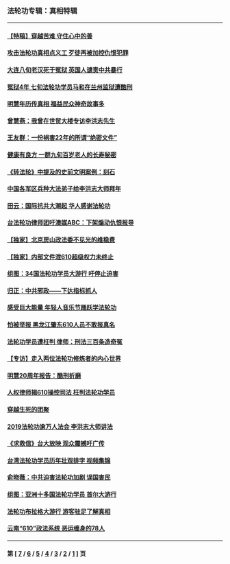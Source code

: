 ### 法轮功专辑：真相特辑
---
#### [【特稿】穿越苦难 守住心中的善](../../pages/nf4389/n13784979.md?09270430) 
#### [攻击法轮功真相点义工 歹徒再被加控仇恨犯罪](../../pages/nf4389/n13601019.md?09270430) 
#### [大连八旬老汉死于冤狱 英国人谴责中共暴行](../../pages/nf4389/n13480118.md?09270430) 
#### [冤狱4年 七旬法轮功学员马和在兰州监狱遭酷刑](../../pages/nf4389/n13304688.md?09270430) 
#### [明慧年历传真相 福益民众神奇故事多](../../pages/nf4389/n13294545.md?09270430) 
#### [曾慧燕：我曾在世贸大楼专访李洪志先生](../../pages/nf4389/n12898729.md?09270430) 
#### [王友群：一份祸害22年的所谓“绝密文件”](../../pages/nf4389/n12871750.md?09270430) 
#### [健康有良方 一群九旬百岁老人的长寿秘密](../../pages/nf4389/n12847475.md?09270430) 
#### [《转法轮》中提及的史前文明案例：刻石](../../pages/nf4389/n12758577.md?09270430) 
#### [中国各军区兵种大法弟子给李洪志大师拜年](../../pages/nf4389/n12750047.md?09270430) 
#### [田云：国际抗共大潮起 华人感谢法轮功](../../pages/nf4389/n12357708.md?09270430) 
#### [台法轮功律师团吁澳媒ABC：下架煽动仇恨报导](../../pages/nf4389/n12279917.md?09270430) 
#### [【独家】北京房山政法委不见光的维稳费](../../pages/nf4389/n12031979.md?09270430) 
#### [【独家】内部文件泄610超级权力未终止](../../pages/nf4389/n12023895.md?09270430) 
#### [组图：34国法轮功学员大游行 吁停止迫害](../../pages/nf4389/n11492658.md?09270430) 
#### [归正：中共邪政——下达指标抓人](../../pages/nf4389/n11474770.md?09270430) 
#### [感受巨大能量 年轻人音乐节踊跃学法轮功](../../pages/nf4389/n11441981.md?09270430) 
#### [怕被举报 黑龙江肇东610人员不敢报真名](../../pages/nf4389/n11436499.md?09270430) 
#### [法轮功学员遭枉判 律师：刑法三百条造奇冤](../../pages/nf4389/n11433943.md?09270430) 
#### [【专访】走入两位法轮功修炼者的内心世界](../../pages/nf4389/n11415623.md?09270430) 
#### [明慧20周年报告：酷刑折磨](../../pages/nf4389/n11387954.md?09270430) 
#### [人权律师揭610操控司法 枉判法轮功学员](../../pages/nf4389/n11313370.md?09270430) 
#### [穿越生死的团聚](../../pages/nf4389/n11258922.md?09270430) 
#### [2019法轮功逾万人法会 李洪志大师讲法](../../pages/nf4389/n11265303.md?09270430) 
#### [《求救信》台大放映 观众震撼吁广传](../../pages/nf4389/n10922251.md?09270430) 
#### [台湾法轮功学员历年壮观排字 视频集锦](../../pages/nf4389/n10878789.md?09270430) 
#### [俞晓薇：中共迫害法轮功加剧 误国害民](../../pages/nf4389/n10859260.md?09270430) 
#### [组图：亚洲十多国法轮功学员 首尔大游行](../../pages/nf4389/n10781149.md?09270430) 
#### [法轮功布拉格大游行 游客驻足了解真相](../../pages/nf4389/n10749360.md?09270430) 
#### [云南“610”政法系统 恶运缠身的78人](../../pages/nf4389/n10747534.md?09270430) 

---
#### 第 [ [7](./7.md?09270430) / [6](./6.md?09270430) / [5](./5.md?09270430) / [4](./4.md?09270430) / [3](./3.md?09270430) / [2](./2.md?09270430) / [1](./1.md?09270430) ] 页
